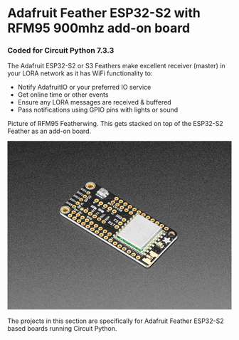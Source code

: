 # Adafruit Feather ESP32-S2 with RFM95 900mhz add-on board
### Coded for Circuit Python 7.3.3

The Adafruit ESP32-S2 or S3 Feathers make excellent receiver (master) in your LORA network as it has WiFi functionality to:
- Notify AdafruitIO or your preferred IO service
- Get online time or other events
- Ensure any LORA messages are received & buffered
- Pass notifications using GPIO pins with lights or sound

Picture of RFM95 Featherwing. This gets stacked on top of the ESP32-S2 Feather as an add-on board.

![](https://raw.githubusercontent.com/DJDevon3/My_Circuit_Python_Projects/main/Boards/espressif/Adafruit%20Feather%20ESP32-S2/Adafruit%20Featherwing%20RFM95%20900Mhz/Adafruit%20LoRa%20Radio%20FeatherWing%20RFM95W%20900%20MHz_screenshot.jpg)

The projects in this section are specifically for Adafruit Feather ESP32-S2 based boards running Circuit Python.
